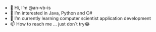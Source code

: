 - 👋 Hi, I’m @an-vb-is
- 👀 I’m interested in Java, Python and C#
- 🌱 I’m currently learning computer scientist application development
- 📫 How to reach me ... just don`t try😂

<!---
an-vb-is/an-vb-is is a ✨ special ✨ repository because its `README.md` (this file) appears on your GitHub profile.
You can click the Preview link to take a look at your changes.
--->
